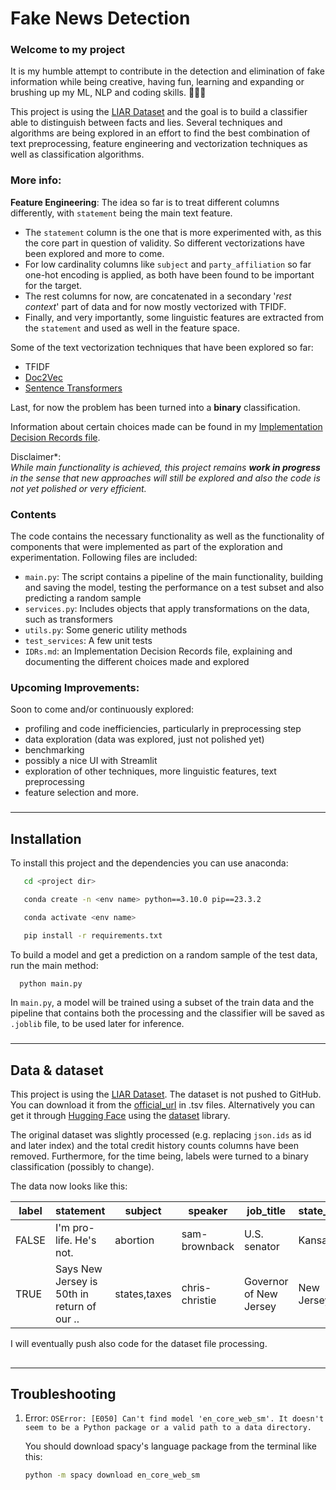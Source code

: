 # Fake News Detection

### Welcome to my project

It is my humble attempt to contribute in the detection and elimination of fake information while being creative, having fun, learning and expanding or brushing up my ML, NLP and coding skills. 👩🏻‍💻

This project is using the [LIAR Dataset](https://aclanthology.org/P17-2067/) and the goal is to build a classifier able to distinguish between facts and lies. Several techniques and algorithms are being explored in an effort to find the best combination of text preprocessing, feature engineering and vectorization techniques as well as classification algorithms.



### More info:

**Feature Engineering**:
The idea so far is to treat different columns differently, with `statement` being the main text feature. 
- The `statement` column is the one that is more experimented with, as this the core part in question of validity. So different vectorizations have been explored and more to come.
- For low cardinality columns like `subject` and `party_affiliation` so far one-hot encoding is applied, as both have been found to be important for the target.
- The rest columns for now, are concatenated in a secondary '_rest context_' part of data and for now mostly vectorized with TFIDF.
- Finally, and very importantly, some linguistic features are extracted from the `statement` and used as well in the feature space.

Some of the text vectorization techniques that have been explored so far:
- TFIDF
- [Doc2Vec](https://radimrehurek.com/gensim/auto_examples/tutorials/run_doc2vec_lee.html)
- [Sentence Transformers](https://www.sbert.net/)

Last, for now the problem has been turned into a **binary** classification.

Information about certain choices made can be found in my  [Implementation Decision Records file](IDRs.md).

Disclaimer*:  
_While main functionality is achieved, this project remains **work in progress** in the sense that new approaches will still be explored and also the code is not yet polished or very efficient._ 


### Contents
The code contains the necessary functionality as well as the functionality of components that were implemented as part of the exploration and experimentation.
Following files are included:

- `main.py`: The script contains a pipeline of the main functionality, building and saving the model, testing the performance on a test subset and also predicting a random sample
- `services.py`: Includes objects that apply transformations on the data, such as transformers
- `utils.py`: Some generic utility methods
- `test_services`: A few unit tests
- `IDRs.md`: an Implementation Decision Records file, explaining and documenting the different choices made and explored

### **Upcoming Improvements:**

Soon to come and/or continuously explored:
- profiling and code inefficiencies, particularly in preprocessing step
- data exploration (data was explored, just not polished yet)
- benchmarking
- possibly a nice UI with Streamlit
- exploration of other techniques, more linguistic features, text preprocessing
- feature selection and more.

###

------------------------------------------------------------------------------------
## Installation

To install this project and the dependencies you can use anaconda:


```bash
   cd <project dir> 

   conda create -n <env name> python==3.10.0 pip==23.3.2

   conda activate <env name>

   pip install -r requirements.txt
```



To build a model and get a prediction on a random sample of the test data, run the main method:

```bash
  python main.py
```
In `main.py`, a model will be trained using a subset of the train data and the pipeline that contains both the processing and the classifier will be saved as
`.joblib` file, to be used later for inference.

###

---

## Data & dataset

This project is using the [LIAR Dataset](https://aclanthology.org/P17-2067/). The dataset is not pushed to GitHub.
You can download it from the [official_url](https://www.cs.ucsb.edu/~william/data/liar_dataset.zip) in .tsv files. Alternatively you can get it through [Hugging Face](https://huggingface.co/datasets) using the [dataset](https://huggingface.co/docs/datasets/v1.5.0/loading_datasets.html#) library.

The original dataset was slightly processed (e.g. replacing `json.ids` as id and later index) and the total credit history counts columns have been removed.
Furthermore, for the time being, labels were turned to a binary classification (possibly to change).

The data now looks like this: 

| label  | statement                                   | subject      | speaker        | job_title              | state_info   | party_affiliation | context                          |
|--------|---------------------------------------------|--------------|----------------|------------------------|--------------|-------------------|----------------------------------|
| FALSE  | I'm pro-life. He's not.                     | abortion     | sam-brownback  | U.S. senator           | Kansas       | republican        | nan                              |
| TRUE   | Says New Jersey is 50th in return of our .. | states,taxes | chris-christie | Governor of New Jersey | New Jersey   | republican        | an interview on NBC Nightly News |

I will eventually push also code for the dataset file processing.

##

----------
## Troubleshooting

1. Error: `OSError: [E050] Can't find model 'en_core_web_sm'. It doesn't seem to be a Python package or a valid path to a data directory.`

    You should download spacy's language package from the terminal like this: 
    ```bash
    python -m spacy download en_core_web_sm
    ```
